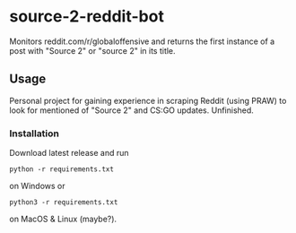 # source-2-reddit-bot
Monitors reddit.com/r/globaloffensive and returns the first instance of a post with "Source 2" or "source 2" in its title.

## Usage

Personal project for gaining experience in scraping Reddit (using PRAW) to look for mentioned of "Source 2" and CS:GO updates. Unfinished.

### Installation

Download latest release and run 

```python -r requirements.txt```

on Windows or

```python3 -r requirements.txt```

on MacOS & Linux (maybe?).
